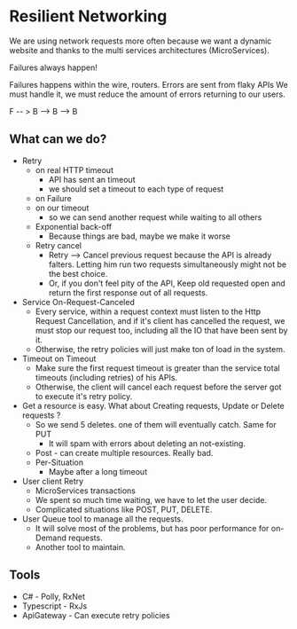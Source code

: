 # Resilient Networking

We are using network requests more often because we want a dynamic website and thanks to the multi services architectures (MicroServices).

Failures always happen!

Failures happens within the wire, routers.
Errors are sent from flaky APIs
We must handle it, we must reduce the amount of errors returning to our users.

F -- > B --> B --> B

## What can we do?

- Retry
  - on real HTTP timeout
    - API has sent an timeout
    - we should set a timeout to each type of request
  - on Failure
  - on our timeout
    - so we can send another request while waiting to all others
  - Exponential back-off
    - Because things are bad, maybe we make it worse
  - Retry cancel
    - Retry --> Cancel previous request because the API is already falters. Letting him run two requests simultaneously might not be the best choice.
    - Or, if you don't feel pity of the API, Keep old requested open and return the first response out of all requests.
- Service On-Request-Canceled
  - Every service, within a request context must listen to the Http Request Cancellation, and if it's client has cancelled the request, we must stop our request too, including all the IO that have been sent by it.
  - Otherwise, the retry policies will just make ton of load in the system.
- Timeout on Timeout
  - Make sure the first request timeout is greater than the service total timeouts (including retries) of his APIs.
  - Otherwise, the client will cancel each request before the server got to execute it's retry policy.
- Get a resource is easy. What about Creating requests, Update or Delete requests ?
  - So we send 5 deletes. one of them will eventually catch. Same for PUT
    - It will spam with errors about deleting an not-existing.
  - Post - can create multiple resources. Really bad.
  - Per-Situation
    - Maybe after a long timeout
- User client Retry
  - MicroServices transactions
  - We spent so much time waiting, we have to let the user decide.
  - Complicated situations like POST, PUT, DELETE.
- User Queue tool to manage all the requests.
  - It will solve most of the problems, but has poor performance for on-Demand requests.
  - Another tool to maintain.

## Tools

- C# - Polly, RxNet
- Typescript - RxJs
- ApiGateway - Can execute retry policies
